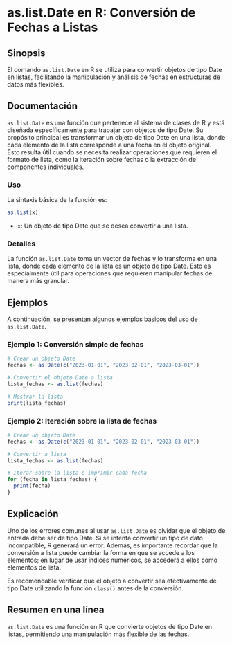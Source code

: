 <!--
Meta Description: # as.list.Date en R: Conversión de Fechas a Listas ## Sinopsis El comando `as.list.Date` en R se utiliza para convertir objetos de tipo Date en listas...
Meta Keywords: date, lista, fechas, list, tipo
-->

# as.list.Date en R: Conversión de Fechas a Listas

## Sinopsis
El comando `as.list.Date` en R se utiliza para convertir objetos de tipo Date en listas, facilitando la manipulación y análisis de fechas en estructuras de datos más flexibles.

## Documentación
`as.list.Date` es una función que pertenece al sistema de clases de R y está diseñada específicamente para trabajar con objetos de tipo Date. Su propósito principal es transformar un objeto de tipo Date en una lista, donde cada elemento de la lista corresponde a una fecha en el objeto original. Esto resulta útil cuando se necesita realizar operaciones que requieren el formato de lista, como la iteración sobre fechas o la extracción de componentes individuales.

### Uso
La sintaxis básica de la función es:

```R
as.list(x)
```

- `x`: Un objeto de tipo Date que se desea convertir a una lista.

### Detalles
La función `as.list.Date` toma un vector de fechas y lo transforma en una lista, donde cada elemento de la lista es un objeto de tipo Date. Esto es especialmente útil para operaciones que requieren manipular fechas de manera más granular.

## Ejemplos
A continuación, se presentan algunos ejemplos básicos del uso de `as.list.Date`.

### Ejemplo 1: Conversión simple de fechas
```R
# Crear un objeto Date
fechas <- as.Date(c("2023-01-01", "2023-02-01", "2023-03-01"))

# Convertir el objeto Date a lista
lista_fechas <- as.list(fechas)

# Mostrar la lista
print(lista_fechas)
```

### Ejemplo 2: Iteración sobre la lista de fechas
```R
# Crear un objeto Date
fechas <- as.Date(c("2023-01-01", "2023-02-01", "2023-03-01"))

# Convertir a lista
lista_fechas <- as.list(fechas)

# Iterar sobre la lista e imprimir cada fecha
for (fecha in lista_fechas) {
  print(fecha)
}
```

## Explicación
Uno de los errores comunes al usar `as.list.Date` es olvidar que el objeto de entrada debe ser de tipo Date. Si se intenta convertir un tipo de dato incompatible, R generará un error. Además, es importante recordar que la conversión a lista puede cambiar la forma en que se accede a los elementos; en lugar de usar índices numéricos, se accederá a ellos como elementos de lista.

Es recomendable verificar que el objeto a convertir sea efectivamente de tipo Date utilizando la función `class()` antes de la conversión.

## Resumen en una línea
`as.list.Date` es una función en R que convierte objetos de tipo Date en listas, permitiendo una manipulación más flexible de las fechas.